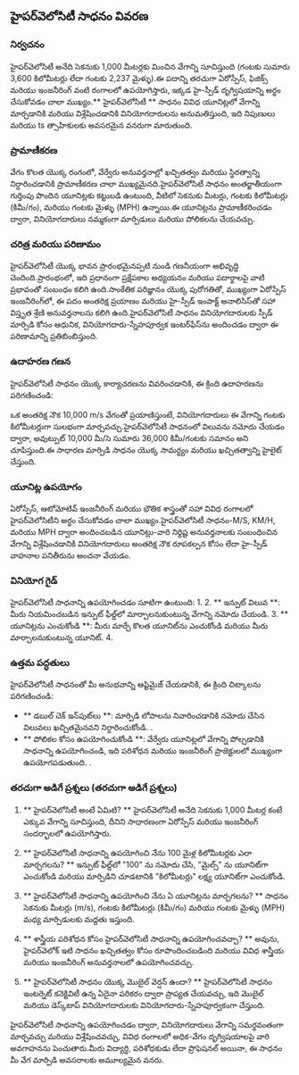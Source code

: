 ## హైపర్‌వెలోసిటీ సాధనం వివరణ

### నిర్వచనం
హైపర్‌వెలోసిటీ అనేది సెకనుకు 1,000 మీటర్లకు మించిన వేగాన్ని సూచిస్తుంది (గంటకు సుమారు 3,600 కిలోమీటర్లు లేదా గంటకు 2,237 మైళ్ళు).ఈ పదాన్ని తరచుగా ఏరోస్పేస్, ఫిజిక్స్ మరియు ఇంజనీరింగ్ వంటి రంగాలలో ఉపయోగిస్తారు, ఇక్కడ హై-స్పీడ్ దృగ్విషయాన్ని అర్థం చేసుకోవడం చాలా ముఖ్యం.** హైపర్‌వెలోసిటీ ** సాధనం వివిధ యూనిట్లలో వేగాన్ని మార్చడానికి మరియు విశ్లేషించడానికి వినియోగదారులను అనుమతిస్తుంది, ఇది నిపుణులు మరియు ts త్సాహికులకు అవసరమైన వనరుగా మారుతుంది.

### ప్రామాణీకరణ
వేగం కొలత యొక్క రంగంలో, వేర్వేరు అనువర్తనాల్లో ఖచ్చితత్వం మరియు స్థిరత్వాన్ని నిర్ధారించడానికి ప్రామాణీకరణ చాలా ముఖ్యమైనది.హైపర్‌వెలోసిటీ సాధనం అంతర్జాతీయంగా గుర్తింపు పొందిన యూనిట్లకు కట్టుబడి ఉంటుంది, వీటిలో సెకనుకు మీటర్లు, గంటకు కిలోమీటర్లు (కిమీ/గం), మరియు గంటకు మైళ్ళు (MPH) ఉన్నాయి.ఈ యూనిట్లను ప్రామాణీకరించడం ద్వారా, వినియోగదారులు నమ్మకంగా మార్పిడులు మరియు పోలికలను చేయవచ్చు.

### చరిత్ర మరియు పరిణామం
హైపర్‌వెలోసిటీ యొక్క భావన ప్రారంభమైనప్పటి నుండి గణనీయంగా అభివృద్ధి చెందింది.ప్రారంభంలో, ఇది ప్రధానంగా ప్రక్షేపకాల అధ్యయనం మరియు పదార్థాలపై వాటి ప్రభావంతో సంబంధం కలిగి ఉంది.సాంకేతిక పరిజ్ఞానం యొక్క పురోగతితో, ముఖ్యంగా ఏరోస్పేస్ ఇంజనీరింగ్‌లో, ఈ పదం అంతరిక్ష ప్రయాణం మరియు హై-స్పీడ్ ఇంపాక్ట్ అనాలిసిస్‌తో సహా విస్తృత శ్రేణి అనువర్తనాలను కలిగి ఉంది.హైపర్‌వెలోసిటీ సాధనం వినియోగదారులకు స్పీడ్ మార్పిడి కోసం ఆధునిక, వినియోగదారు-స్నేహపూర్వక ఇంటర్‌ఫేస్‌ను అందించడం ద్వారా ఈ పరిణామాన్ని ప్రతిబింబిస్తుంది.

### ఉదాహరణ గణన
హైపర్‌వెలోసిటీ సాధనం యొక్క కార్యాచరణను వివరించడానికి, ఈ క్రింది ఉదాహరణను పరిగణించండి:

ఒక అంతరిక్ష నౌక 10,000 m/s వేగంతో ప్రయాణిస్తుంటే, వినియోగదారులు ఈ వేగాన్ని గంటకు కిలోమీటర్లుగా సులభంగా మార్చవచ్చు.హైపర్‌వెలోసిటీ సాధనంలో విలువను నమోదు చేయడం ద్వారా, అవుట్పుట్ 10,000 మీ/సె సుమారు 36,000 కిమీ/గంటకు సమానం అని చూపిస్తుంది.ఈ సాధారణ మార్పిడి సాధనం యొక్క సామర్థ్యం మరియు ఖచ్చితత్వాన్ని హైలైట్ చేస్తుంది.

### యూనిట్ల ఉపయోగం
ఏరోస్పేస్, ఆటోమోటివ్ ఇంజనీరింగ్ మరియు భౌతిక శాస్త్రంతో సహా వివిధ రంగాలలో హైపర్‌వెలోసిటీని అర్థం చేసుకోవడం చాలా ముఖ్యం.హైపర్‌వెలోసిటీ సాధనం-M/S, KM/H, మరియు MPH ద్వారా అందించబడిన యూనిట్లు-వారి నిర్దిష్ట అనువర్తనాలకు సంబంధించిన వేగాన్ని విశ్లేషించడానికి వినియోగదారులు అంతరిక్ష నౌక రూపకల్పన కోసం లేదా హై-స్పీడ్ వాహనాల పనితీరును అంచనా వేయడం.

### వినియోగ గైడ్
హైపర్‌వెలోసిటీ సాధనాన్ని ఉపయోగించడం సూటిగా ఉంటుంది:
1.
2. ** ఇన్పుట్ విలువ **: మీరు నియమించబడిన ఇన్పుట్ ఫీల్డ్‌లో మార్చాలనుకుంటున్న వేగాన్ని నమోదు చేయండి.
3. ** యూనిట్లను ఎంచుకోండి **: మీరు మార్చే కొలత యూనిట్‌ను ఎంచుకోండి మరియు మీరు మార్చాలనుకుంటున్న యూనిట్.
4.

### ఉత్తమ పద్ధతులు
హైపర్‌వెలోసిటీ సాధనంతో మీ అనుభవాన్ని ఆప్టిమైజ్ చేయడానికి, ఈ క్రింది చిట్కాలను పరిగణించండి:
- ** డబుల్ చెక్ ఇన్‌పుట్‌లు **: మార్పిడి లోపాలను నివారించడానికి నమోదు చేసిన విలువలు ఖచ్చితమైనవని నిర్ధారించుకోండి.
.
- ** పోలికల కోసం ఉపయోగించుకోండి **: వేర్వేరు యూనిట్లలో వేగాన్ని పోల్చడానికి సాధనాన్ని ఉపయోగించండి, ఇది పరిశోధన మరియు ఇంజనీరింగ్ ప్రాజెక్టులలో ముఖ్యంగా ఉపయోగపడుతుంది.
.

### తరచుగా అడిగే ప్రశ్నలు (తరచుగా అడిగే ప్రశ్నలు)

1. ** హైపర్‌వెలోసిటీ అంటే ఏమిటి? **
హైపర్‌వెలోసిటీ అనేది సెకనుకు 1,000 మీటర్ల కంటే ఎక్కువ వేగాన్ని సూచిస్తుంది, దీనిని సాధారణంగా ఏరోస్పేస్ మరియు ఇంజనీరింగ్ సందర్భాలలో ఉపయోగిస్తారు.

2. ** హైపర్‌వెలోసిటీ సాధనాన్ని ఉపయోగించి నేను 100 మైళ్ల కిలోమీటర్లకు ఎలా మార్చగలను? **
ఇన్పుట్ ఫీల్డ్‌లో "100" ను నమోదు చేసి, "మైల్స్" ను యూనిట్‌గా ఎంచుకోండి మరియు మార్పిడిని చూడటానికి "కిలోమీటర్లు" లక్ష్య యూనిట్‌గా ఎంచుకోండి.

3. ** హైపర్‌వెలోసిటీ సాధనాన్ని ఉపయోగించి నేను ఏ యూనిట్లను మార్చగలను? **
సాధనం సెకనుకు మీటర్లు (m/s), గంటకు కిలోమీటర్లు (కిమీ/గం) మరియు గంటకు మైళ్ళు (MPH) మధ్య మార్పిడులకు మద్దతు ఇస్తుంది.

4. ** శాస్త్రీయ పరిశోధన కోసం హైపర్‌వెలోసిటీ సాధనాన్ని ఉపయోగించవచ్చా? **
అవును, హైపర్‌వెలోక్ ఇటి సాధనం ఖచ్చితత్వం కోసం రూపొందించబడింది మరియు వివిధ శాస్త్రీయ మరియు ఇంజనీరింగ్ అనువర్తనాలలో ఉపయోగించవచ్చు.

5. ** హైపర్‌వెలోసిటీ సాధనం యొక్క మొబైల్ వెర్షన్ ఉందా? **
హైపర్‌వెలోసిటీ సాధనం ఇంటర్నెట్ కనెక్టివిటీ ఉన్న ఏదైనా పరికరం ద్వారా ప్రాప్యత చేయవచ్చు, ఇది మొబైల్ మరియు డెస్క్‌టాప్ వినియోగదారులకు వినియోగదారు-స్నేహపూర్వకంగా చేస్తుంది.

హైపర్‌వెలోసిటీ సాధనాన్ని ఉపయోగించడం ద్వారా, వినియోగదారులు వేగాన్ని సమర్థవంతంగా మార్చవచ్చు మరియు విశ్లేషించవచ్చు, వివిధ రంగాలలో అధిక-వేగం దృగ్విషయాలపై వారి అవగాహనను పెంచుతారు.మీరు విద్యార్థి, పరిశోధకుడు లేదా ప్రొఫెషనల్ అయినా, ఈ సాధనం మీ వేగ మార్పిడి అవసరాలకు అమూల్యమైన వనరు.